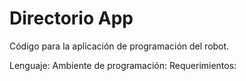 # Directorio App
Código para la aplicación de programación del robot.

Lenguaje: 
Ambiente de programación:
Requerimientos:
